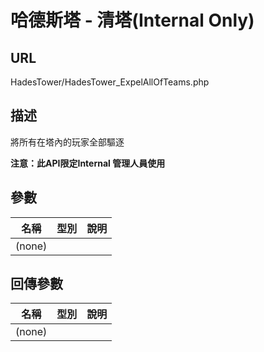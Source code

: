 # 哈德斯塔 - 清塔\(Internal Only\)

## URL

 HadesTower\/HadesTower\_ExpelAllOfTeams.php

## 描述

將所有在塔內的玩家全部驅逐

**注意：此API限定Internal 管理人員使用**

## 參數

| 名稱 | 型別 | 說明 |
| --- | --- | --- |
| \(none\) |  |  |

## 回傳參數

| 名稱 | 型別 | 說明 |
| --- | --- | --- |
| \(none\) |  |  |

